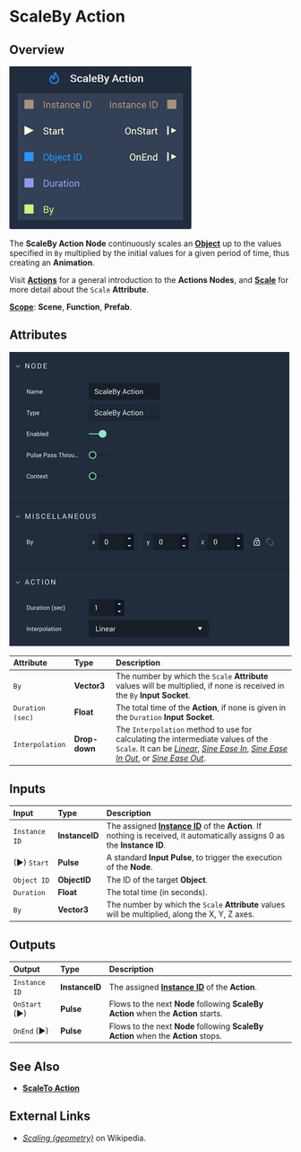 # ScaleBy Action

## Overview

![The ScaleBy Action Node.](../../.gitbook/assets/scalebyactionnode.png)

The **ScaleBy Action Node** continuously scales an [**Object**](../../objects-and-types/scene-objects/README.md) up to the values specified in `By` multiplied by the initial values for a given period of time, thus creating an **Animation**.

Visit [**Actions**](README.md) for a general introduction to the **Actions Nodes**, and [**Scale**](../../objects-and-types/attributes/common-attributes/transformation/README.md#scale) for more detail about the `Scale` **Attribute**.

[**Scope**](../overview.md#scopes): **Scene**, **Function**, **Prefab**.

## Attributes

![The ScaleBy Action Node Attributes.](../../.gitbook/assets/scalebyactionattributes.png)

| Attribute | Type | Description |
| :--- | :--- | :--- |
| `By` | **Vector3** | The number by which the `Scale` **Attribute** values will be multiplied, if none is received in the `By` **Input Socket**. |
| `Duration (sec)` | **Float** | The total time of the **Action**, if none is given in the `Duration` **Input Socket**. |
| `Interpolation` | **Drop-down** | The `Interpolation` method to use for calculating the intermediate values of the `Scale`. It can be [*Linear*](https://en.wikipedia.org/wiki/Linear_interpolation), [*Sine Ease In*](https://easings.net/#easeInSine), [*Sine Ease In Out*](https://easings.net/#easeInOutSine), or [*Sine Ease Out*](https://easings.net/#easeOutSine). |

## Inputs

| Input | Type | Description |
| :--- | :--- | :--- |
| `Instance ID` | **InstanceID** |  The assigned [**Instance ID**](README.md#instance-id) of the **Action**. If nothing is received, it automatically assigns 0 as the **Instance ID**. |
| \(►\) `Start` | **Pulse** | A standard **Input Pulse**, to trigger the execution of the **Node**. |
| `Object ID` | **ObjectID** | The ID of the target **Object**. |
| `Duration` | **Float** | The total time \(in seconds\). |
| `By` | **Vector3** | The number by which the `Scale` **Attribute** values will be multiplied, along the X, Y, Z axes. |

## Outputs

| Output | Type | Description |
| :--- | :--- | :--- |
| `Instance ID` | **InstanceID** | The assigned [**Instance ID**](README.md#instance-id) of the **Action**.  |
| `OnStart` \(►\) | **Pulse** | Flows to the next **Node** following **ScaleBy Action** when the **Action** starts. |
| `OnEnd` \(►\) | **Pulse** | Flows to the next **Node** following **ScaleBy Action** when the **Action** stops. |

## See Also

* [**ScaleTo Action**](scaletoaction.md)

## External Links

* [_Scaling \(geometry\)_](https://en.wikipedia.org/wiki/Scaling_%28geometry%29) on Wikipedia.


